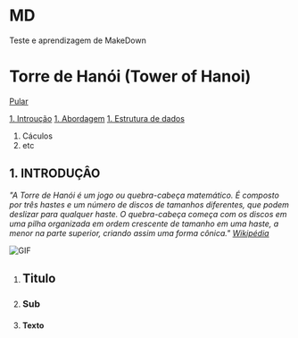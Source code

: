 # MD
Teste e aprendizagem de MakeDown

# Torre de Hanói (Tower of Hanoi)

[Pular](#1-titulo)

[1. Introução](#titulo)
[1. Abordagem](#sub)
[1. Estrutura de dados](#texto)
1. Cáculos
5. etc

## 1. INTRODUÇÂO

*"A Torre de Hanói é um jogo ou quebra-cabeça matemático. É composto por três hastes e um número de discos de tamanhos diferentes, que podem deslizar para qualquer haste. O quebra-cabeça começa com os discos em uma pilha organizada em ordem crescente de tamanho em uma haste, a menor na parte superior, criando assim uma forma cônica." [Wikipédia](https://en.wikipedia.org/wiki/Tower_of_Hanoi)*

![GIF](https://media.giphy.com/media/rutTKcoKSCSYM/giphy.gif)

1. ## Titulo
1. ### Sub
1. #### Texto
